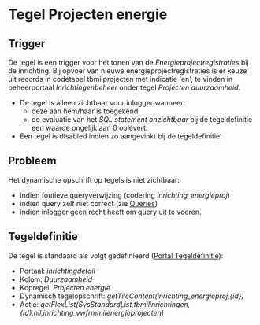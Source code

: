 # Tegel Projecten energie

## Trigger

De tegel is een trigger voor het tonen van de _Energieprojectregistraties_ bij de inrichting. Bij opvoer van nieuwe energieprojectregistraties is er keuze uit records in codetabel tbmilprojecten met indicatie 'en', te vinden in beheerportaal _Inrichtingenbeheer_ onder tegel _Projecten duurzaamheid_.

- De tegel is alleen zichtbaar voor inlogger wanneer:
  - deze aan hem/haar is toegekend
  - de evaluatie van het _SQL statement onzichtbaar_ bij de tegeldefinitie een waarde ongelijk aan 0 oplevert.
- Een tegel is disabled indien zo aangevinkt bij de tegeldefinitie.

## Probleem

Het dynamische opschrift op tegels is niet zichtbaar:

- indien foutieve queryverwijzing (codering _inrichting_energieproj_)
- indien query zelf niet correct (zie [Queries](../../../instellen_inrichten/queries.md))
- indien inlogger geen recht heeft om query uit te voeren.

## Tegeldefinitie

De tegel is standaard als volgt gedefinieerd ([Portal Tegeldefinitie](../../../instellen_inrichten/portaldefinitie/portal_tegel.md)):

- Portaal: _inrichtingdetail_
- Kolom: _Duurzaamheid_
- Kopregel: _Projecten energie_
- Dynamisch tegelopschrift: _getTileContent(inrichting_energieproj,{id})_
- Actie: _getFlexList(SysStandardList,tbmilinrichtingen,{id},nil,inrichting_vwfrmmilenergieprojecten)_
